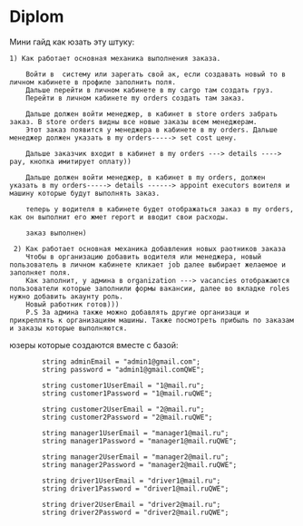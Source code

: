 # Diplom
Мини гайд как юзать эту штуку:
    
    1) Как работает основная механика выполнения заказа.
        
        Войти в  систему или зарегать свой ак, если создавать новый то в личном кабинете в профиле заполнить поля.
        Дальше перейти в личном кабинете в my cargo там создать груз.
        Перейти в личном кабинете my orders создать там заказ.
        
        Дальше должен войти менеджер, в кабинет в store orders забрать заказ. В store orders видны все новые заказы всем менеджерам.
        Этот заказ появится у менеджера в кабинете в my orders. Дальше менеджер должен указать в my orders-----> set cost цену.
        
        Дальше заказчик входит в кабинет в my orders ---> details ----> pay, кнопка имитирует оплату))
        
        Дальше должен войти менеджер, в кабинет в my orders, должен указать в my orders-----> details ------> appoint executors воителя и машину которые будут выполнять заказ.
        
        теперь у водителя в кабинете будет отображаться заказ в my orders, как он выполнит его жмет report и вводит свои расходы.
        
        заказ выполнен)
        
     2) Как работает основная механика добавления новых раотников заказа        
        Чтобы в организацию добавить водителя или менеджера, новый пользователь в личном кабинете кликает job далее выбирает желаемое и заполняет поля.
        Как заполнит, у админа в organization ---> vacancies отображаются пользователи которые заполнили формы вакансии, далее во вкладке roles нужно добавить акаунту роль.
        Новый работник готов)))
        P.S За админа также можно добавлять другие организаци и прикреплять к организациям машины. Также посмотреть прибыль по заказам и заказы которые выполняются.

юзеры которые создаются вместе с базой:

            string adminEmail = "admin1@gmail.com";
            string password = "admin1@gmail.comQWE";

            string customer1UserEmail = "1@mail.ru";
            string customer1Password = "1@mail.ruQWE";

            string customer2UserEmail = "2@mail.ru";
            string customer2Password = "2@mail.ruQWE";

            string manager1UserEmail = "manager1@mail.ru";
            string manager1Password = "manager1@mail.ruQWE";

            string manager2UserEmail = "manager2@mail.ru";
            string manager2Password = "manager2@mail.ruQWE";

            string driver1UserEmail = "driver1@mail.ru";
            string driver1Password = "driver1@mail.ruQWE";

            string driver2UserEmail = "driver2@mail.ru";
            string driver2Password = "driver2@mail.ruQWE";
